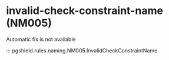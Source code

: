 # invalid-check-constraint-name (NM005)

Automatic fix is not available

::: pgshield.rules.naming.NM005.InvalidCheckConstraintName

